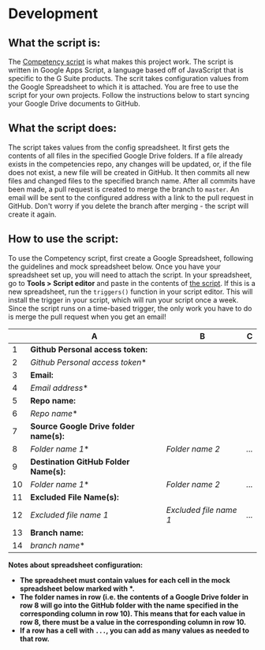 # Development

## What the script is:
The [Competency script](https://github.com/sendwithus/competencies/blob/master/competencySyncScript.gs) is what makes this project work. The script is written in Google Apps Script, a language based off of JavaScript that is specific to the G Suite products. The scrit takes configuration values from the Google Spreadsheet to which it is attached. You are free to use the script for your own projects. Follow the instructions below to start syncing your Google Drive documents to GitHub.

## What the script does:
The script takes values from the config spreadsheet. It first gets the contents of all files in the specified Google Drive folders. If a file already exists in the competencies repo, any changes will be updated, or, if the file does not exist, a new file will be created in GitHub. It then commits all new files and changed files to the specified branch name. After all commits have been made, a pull request is created to merge the branch to `master`. An email will be sent to the configured address with a link to the pull request in GitHub. Don't worry if you delete the branch after merging - the script will create it again.

## How to use the script:
To use the Competency script, first create a Google Spreadsheet, following the guidelines and mock spreadsheet below. Once you have your spreadsheet set up, you will need to attach the script. In your spreadsheet, go to <b>Tools > Script editor</b> and paste in the contents of [the script](https://raw.githubusercontent.com/sendwithus/competencies/master/competencySyncScript.gs). If this is a new spreadsheet, run the `triggers()` function in your script editor. This will install the trigger in your script, which will run your script once a week. Since the script runs on a time-based trigger, the only work you have to do is merge the pull request when you get an email!

|    | A                                   | B                      | C           |
|----|-------------------------------------|------------------------|-------|
| 1  | <b>Github Personal access token:</b>       |                        |
| 2  | *Github Personal access token**      |                        |
| 3  | <b>Email:</b>                              |                        |
| 4  | *Email address**                     |                        |
| 5  | <b>Repo name:</b>                          |                        |
| 6  | *Repo name**                         |                        |
| 7  | <b>Source Google Drive folder name(s):</b> |                        |
| 8  | *Folder name 1**                     | *Folder name 2*        |    *...*    |
| 9  | <b>Destination GitHub Folder Name(s):</b>  |
| 10 | *Folder name 1**                     | *Folder name 2*        |    *...*    |
| 11 | <b>Excluded File Name(s):</b>              |
| 12 | *Excluded file name 1*              | *Excluded file name 1* |    *...*    |
| 13 | <b>Branch name:</b>                        |
| 14 | *branch name**                       |

<b>Notes about spreadsheet configuration:
- The spreadsheet must contain values for each cell in the mock spreadsheet below marked with *.
- The folder names in row (i.e. the contents of a Google Drive folder in row 8 will go into the GitHub folder with the name specified in the corresponding column in row 10). This means that for each value in row 8, there must be a value in the corresponding column in row 10.
- If a row has a cell with `...`, you can add as many values as needed to that row.
</b>
